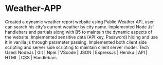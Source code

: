 ﻿# Weather-APP
Created a dynamic weather report website using Public Weather API, user can search his city’s current weather by city name.
Implemented Node Js' handlebars and partials along with B5 to maintain the dynamic aspects of the website.
Implemented sensitive data (API key, Password) hiding and use it in vanilla js through parameter passing.
Implemented both client side scripting and server side scripting to maintain client server model.
Tech Used: NodeJs | Git | Npm | VScode | JSON | ExpressJs | Heroku | API | HTML | CSS | Handlebars
